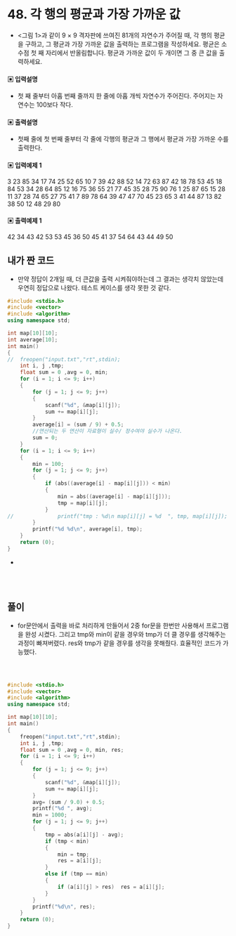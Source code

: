 # 48. 각 행의 평균과 가장 가까운 값
* <그림 1>과 같이 9 × 9 격자판에 쓰여진 81개의 자연수가 주어질 때, 각 행의 평균을 구하고, 그 평균과 가장 가까운 값을 출력하는 프로그램을 작성하세요. 평균은 소수점 첫 째 자리에서 반올림합니다. 평균과 가까운 값이 두 개이면 그 중 큰 값을 출력하세요.



#### ▣ 입력설명

* 첫 째 줄부터 아홉 번째 줄까지 한 줄에 아홉 개씩 자연수가 주어진다. 주어지는 자연수는 100보다 작다.




#### ▣ 출력설명

* 첫째 줄에 첫 번째 줄부터 각 줄에 각행의 평균과 그 행에서 평균과 가장 가까운 수를 출력한다.






#### ▣ 입력예제 1
3 23 85 34 17 74 25 52 65
10 7 39 42 88 52 14 72 63
87 42 18 78 53 45 18 84 53
34 28 64 85 12 16 75 36 55
21 77 45 35 28 75 90 76 1
25 87 65 15 28 11 37 28 74
65 27 75 41 7 89 78 64 39
47 47 70 45 23 65 3 41 44
87 13 82 38 50 12 48 29 80



#### ▣ 출력예제 1
42 34
43 42
53 53
45 36
50 45
41 37
54 64
43 44
49 50



## 내가 짠 코드
* 만약 정답이 2개일 때, 더 큰값을 출력 시켜줘야하는데 그 결과는 생각치 않았는데 우연히 정답으로 나왔다. 테스트 케이스를 생각 못한 것 같다. 

```c++
#include <stdio.h>
#include <vector>
#include <algorithm>
using namespace std;

int map[10][10];
int average[10];
int main()
{
//	freopen("input.txt","rt",stdin);
	int i, j ,tmp;
	float sum = 0 ,avg = 0, min;
	for (i = 1; i <= 9; i++)
	{
		for (j = 1; j <= 9; j++)
		{
			scanf("%d", &map[i][j]);
			sum += map[i][j];
		}
		average[i] = (sum / 9) + 0.5;
		//연산되는 두 연산이 자료형이 실수/ 정수여야 실수가 나온다.
		sum = 0;
	}
	for (i = 1; i <= 9; i++)
	{
		min = 100;
		for (j = 1; j <= 9; j++)
		{
			if (abs((average[i] - map[i][j])) < min)
			{
				min = abs((average[i] - map[i][j]));
				tmp = map[i][j];
			}
//				printf("tmp : %d\n map[i][j] = %d  ", tmp, map[i][j]);
		}
		printf("%d %d\n", average[i], tmp);
	}
	return (0);
}


```
* 
<br><br> 

## 풀이
* for문안에서 출력을 바로 처리하게 만들어서 2중 for문을 한번만 사용해서 프로그램을 완성 시켰다. 그리고 tmp와 min이 같을 경우와 tmp가 더 클 경우를 생각해주는 과정이 빠져버렸다. res와 tmp가 같을 경우를 생각을 못해줬다. 효율적인 코드가 가능했다.
<br/>

```c++

#include <stdio.h>
#include <vector>
#include <algorithm>
using namespace std;

int map[10][10];
int main()
{
	freopen("input.txt","rt",stdin);
	int i, j ,tmp;
	float sum = 0 ,avg = 0, min, res;
	for (i = 1; i <= 9; i++)
	{
		for (j = 1; j <= 9; j++)
		{
			scanf("%d", &map[i][j]);
			sum += map[i][j];
		}
		avg= (sum / 9.0) + 0.5;
		printf("%d ", avg);
		min = 1000;
		for (j = 1; j <= 9; j++)
		{
			tmp = abs(a[i][j] - avg);
			if (tmp < min)
			{
				min = tmp;
				res = a[i][j];
			}
			else if (tmp == min)
			{
				if (a[i][j] > res)	res = a[i][j];
			}
		}
		printf("%d\n", res);
	}
	return (0);
}

```
